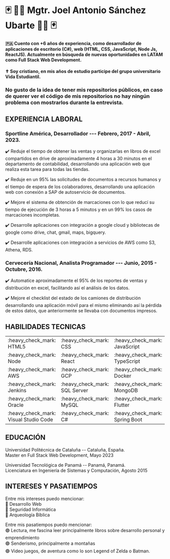 # :black_joker: :man_technologist: Mgtr. Joel Antonio Sánchez Ubarte :man_technologist: :black_joker:

#### :panama: Cuento con +6 años de experiencia, como desarrollador de aplicaciones de escritorio (C#), web (HTML, CSS, JavaScript, Node Js, ReactJS). Actualmente en búsqueda de nuevas oportunidades en LATAM como Full Stack Web Development.

#### :latin_cross: Soy cristiano, en mis años de estudio participe del grupo universitario Vida Estudiantil.
### No gusto de la idea de tener mis repositorios públicos, en caso de querer ver el código de mis repositorios no hay ningún problema con mostrarlos durante la entrevista.

## EXPERIENCIA LABORAL

### Sportline América, Desarrollador --- Febrero, 2017 - Abril, 2023.

:heavy_check_mark: Reduje el tiempo de obtener las ventas y organizarlas en libros de excel compartidos en drive de aproximadamente 4 horas a 30 minutos en el departamento de contabilidad, desarrollando una aplicación web que realiza esta tarea para todas las tiendas.

:heavy_check_mark: Reduje en un 95% las solicitudes de documentos a recursos humanos y el tiempo de espera de los colaboradores, desarrollando una aplicación web con conexión a SAP de autoservicio de documentos.

:heavy_check_mark: Mejore el sistema de obtención de marcaciones con lo que reducí su tiempo de ejecución de 3 horas a 5 minutos y en un 99% los casos de marcaciones incompletas.

:heavy_check_mark: Desarrolle aplicaciones con integración a google cloud y bibliotecas de google como drive, chat, gmail, maps, bigquery.

:heavy_check_mark: Desarrolle aplicaciones con integración a servicios de AWS como S3, Athena, RDS.

### Cervecería Nacional, Analista Programador --- Junio, 2015 - Octubre, 2016.

:heavy_check_mark: Automatice aproximadamente el 95% de los reportes de ventas y distribución en excel, facilitando así el análisis de los datos.

:heavy_check_mark: Mejore el checklist del estado de los camiones de distribución desarrollando una aplicación móvil para el mismo eliminando así la pérdida de estos datos, que anteriormente se llevaba con documentos impresos.
  
## HABILIDADES TECNICAS

  <table>
    <tr>
      <td> :heavy_check_mark: HTML5 </td>
      <td> :heavy_check_mark: CSS </td>
      <td> :heavy_check_mark: JavaScript </td>
    </tr>
    <tr>
      <td> :heavy_check_mark: Node </td>
      <td> :heavy_check_mark: React </td>
      <td> :heavy_check_mark: TypeScript </td>
    </tr>
    <tr>
      <td> :heavy_check_mark: AWS </td>
      <td> :heavy_check_mark: GCP </td>
      <td> :heavy_check_mark: Docker </td>
    </tr>
    <tr>
      <td> :heavy_check_mark: Jenkins </td>
      <td> :heavy_check_mark: SQL Server </td>
      <td> :heavy_check_mark: MongoDB </td>
    </tr>
    <tr>
      <td> :heavy_check_mark: Oracle </td>
      <td> :heavy_check_mark: MySQL </td>
      <td> :heavy_check_mark: Flutter </td>
    </tr>
    <tr>
      <td> :heavy_check_mark: Visual Studio Code </td>
      <td> :heavy_check_mark: C# </td>
      <td> :heavy_check_mark: Spring Boot </td>
    </tr>
  </table>

## EDUCACIÓN

Universidad Politécnica de Cataluña -- Cataluña, España. <br>
Master en Full Stack Web Development, Mayo 2023

Universidad Tecnológica de Panamá -- Panamá, Panamá. <br>
Licenciatura en Ingeniería de Sistemas y Computación, Agosto 2015

## INTERESES Y PASATIEMPOS

Entre mis intereses puedo mencionar: <br>
:red_circle: Desarrollo Web <br>
:red_circle: Seguridad Informática <br>
:red_circle: Arqueología Bíblica <br>

Entre mis pasatiempos puedo mencionar: <br>
:purple_circle: Lectura, me fascina leer principalmente libros sobre desarrollo personal y emprendimiento <br>
:purple_circle: Senderismo, principalmente a montañas <br>
:purple_circle: Video juegos, de aventura como lo son Legend of Zelda o Batman.
  
<!--
**jsubarte/jsubarte** is a ✨ _special_ ✨ repository because its `README.md` (this file) appears on your GitHub profile.

Here are some ideas to get you started:

- 🔭 I’m currently working on ...
- 🌱 I’m currently learning ...
- 👯 I’m looking to collaborate on ...
- 🤔 I’m looking for help with ...
- 💬 Ask me about ...
- 📫 How to reach me: ...
- 😄 Pronouns: ...
- ⚡ Fun fact: ...
-->
